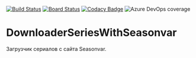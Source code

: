 [![Build Status](https://dev.azure.com/Veanvi/DownloaderSeriesWithSeasonvar/_apis/build/status/Veanvi.DownloaderSeriesWithSeasonvar?branchName=master)](https://dev.azure.com/Veanvi/DownloaderSeriesWithSeasonvar/_build/latest?definitionId=1&branchName=master) [![Board Status](https://dev.azure.com/Veanvi/d4b6abc4-1f2c-4bdf-8486-8f9e3724433f/63a6f648-da9f-4826-980a-fc21eaa54472/_apis/work/boardbadge/6465c942-08f5-4853-b595-4542455c5b55)](https://dev.azure.com/Veanvi/d4b6abc4-1f2c-4bdf-8486-8f9e3724433f/_boards/board/t/63a6f648-da9f-4826-980a-fc21eaa54472/Microsoft.RequirementCategory/) [![Codacy Badge](https://api.codacy.com/project/badge/Grade/86b7a014cc504e39bf40f988e3ec7b8e)](https://www.codacy.com/manual/Veanvi/DownloaderSeriesWithSeasonvar?utm_source=github.com&amp;utm_medium=referral&amp;utm_content=Veanvi/DownloaderSeriesWithSeasonvar&amp;utm_campaign=Badge_Grade) ![Azure DevOps coverage](https://img.shields.io/azure-devops/coverage/Veanvi/DownloaderSeriesWithSeasonvar/1)
# DownloaderSeriesWithSeasonvar
Загрузчик сериалов с сайта Seasonvar.
